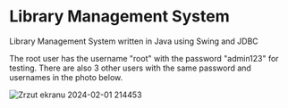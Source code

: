 # Library Management System
Library Management System written in Java using Swing and JDBC

The root user has the username "root" with the password "admin123" for testing.
There are also 3 other users with the same password and usernames in the photo below.

![Zrzut ekranu 2024-02-01 214453](https://github.com/Darsonn/Library-Management-System/assets/87154431/78c8a8c3-89ef-480e-994e-de62d5cd73b8)
